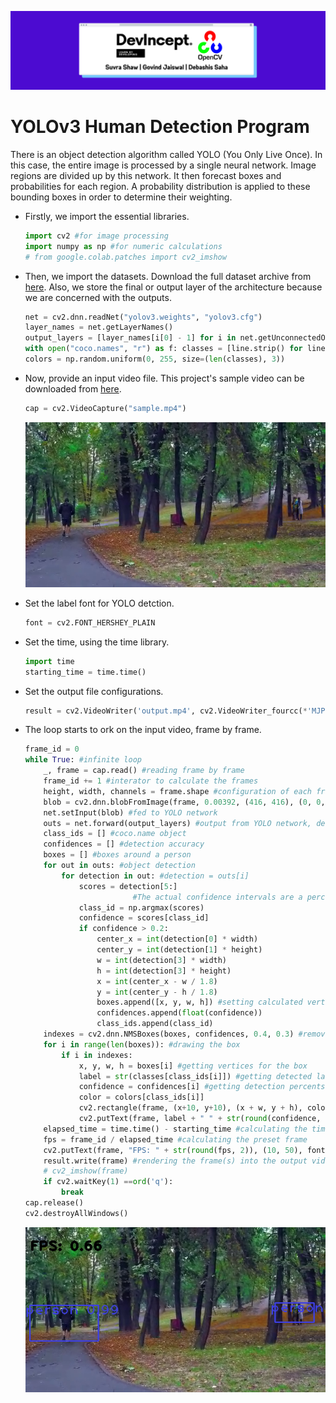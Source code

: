 ![cover](images/cover.png)

# YOLOv3 Human Detection Program

There is an object detection algorithm called YOLO (You Only Live Once). In this case, the entire image is processed by a single neural network. Image regions are divided up by this network. It then forecast boxes and probabilities for each region. A probability distribution is applied to these bounding boxes in order to determine their weighting.

- Firstly, we import the essential libraries.

    ```python
    import cv2 #for image processing
    import numpy as np #for numeric calculations
    # from google.colab.patches import cv2_imshow
    ```

- Then, we import the datasets. Download the full dataset archive from [here](https://www.kaggle.com/valentynsichkar/yolo-coco-data). Also, we store the final or output layer of the architecture because we are concerned with the outputs.

    ```python
    net = cv2.dnn.readNet("yolov3.weights", "yolov3.cfg")
    layer_names = net.getLayerNames()
    output_layers = [layer_names[i[0] - 1] for i in net.getUnconnectedOutLayers()]
    with open("coco.names", "r") as f: classes = [line.strip() for line in f.readlines()]
    colors = np.random.uniform(0, 255, size=(len(classes), 3))
    ```

- Now, provide an input video file. This project's sample video can be downloaded from [here](https://github.com/suvrashaw/YOLO-Flask/raw/prime/templates/sample.mp4).

    ```python
    cap = cv2.VideoCapture("sample.mp4")
    ```

    ![input](images/input.png)


- Set the label font for YOLO detction.

    ```python
    font = cv2.FONT_HERSHEY_PLAIN
    ```

- Set the time, using the time library.

    ```python
    import time
    starting_time = time.time()
    ```

- Set the output file configurations.

    ```python
    result = cv2.VideoWriter('output.mp4', cv2.VideoWriter_fourcc(*'MJPG'),25, (640, 352))
    ```

- The loop starts to ork on the input video, frame by frame.

    ```python
    frame_id = 0
    while True: #infinite loop
        _, frame = cap.read() #reading frame by frame
        frame_id += 1 #interator to calculate the frames
        height, width, channels = frame.shape #configuration of each frame
        blob = cv2.dnn.blobFromImage(frame, 0.00392, (416, 416), (0, 0, 0), True, crop=False) #416x416 resizing + channel reorder
        net.setInput(blob) #fed to YOLO network
        outs = net.forward(output_layers) #output from YOLO network, detected images
        class_ids = [] #coco.name object
        confidences = [] #detection accuracy
        boxes = [] #boxes around a person
        for out in outs: #object detection
            for detection in out: #detection = outs[i]
                scores = detection[5:]
    						#The actual confidence intervals are a percentage value between 0 and 1 for all 80 classes.
                class_id = np.argmax(scores)
                confidence = scores[class_id]
                if confidence > 0.2:
                    center_x = int(detection[0] * width)
                    center_y = int(detection[1] * height)
                    w = int(detection[3] * width)
                    h = int(detection[3] * height)
                    x = int(center_x - w / 1.8)
                    y = int(center_y - h / 1.8)
                    boxes.append([x, y, w, h]) #setting calculated vertices
                    confidences.append(float(confidence))
                    class_ids.append(class_id)
        indexes = cv2.dnn.NMSBoxes(boxes, confidences, 0.4, 0.3) #remove overlapping boxes
        for i in range(len(boxes)): #drawing the box
            if i in indexes:
                x, y, w, h = boxes[i] #getting vertices for the box
                label = str(classes[class_ids[i]]) #getting detected labels
                confidence = confidences[i] #getting detection percents
                color = colors[class_ids[i]]
                cv2.rectangle(frame, (x+10, y+10), (x + w, y + h), color, 2) #setting the box
                cv2.putText(frame, label + " " + str(round(confidence, 2)), (x, y + 30), font, 2, color, 2) #editing the box into the frame(s) image
        elapsed_time = time.time() - starting_time #calculating the time passed
        fps = frame_id / elapsed_time #calculating the preset frame
        cv2.putText(frame, "FPS: " + str(round(fps, 2)), (10, 50), font, 2, (0, 0, 0), 3) #editing the frame number on the image(s)
        result.write(frame) #rendering the frame(s) into the output video 
        # cv2_imshow(frame)
        if cv2.waitKey(1) ==ord('q'):
            break
    cap.release()
    cv2.destroyAllWindows()
    ```

    ![input](images/output.png)